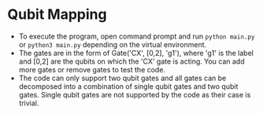 # Qubit Mapping
- To execute the program, open command prompt and run `python main.py` or `python3 main.py` depending on the virtual environment.
- The gates are in the form of Gate('CX', [0,2], 'g1'), where 'g1' is the label and [0,2] are the qubits on which the 'CX' gate is acting. You can add more gates or remove gates to test the code.
- The code can only support two qubit gates and all gates can be decomposed into a combination of single qubit gates and two qubit gates. Single qubit gates are not supported by the code as their case is trivial.